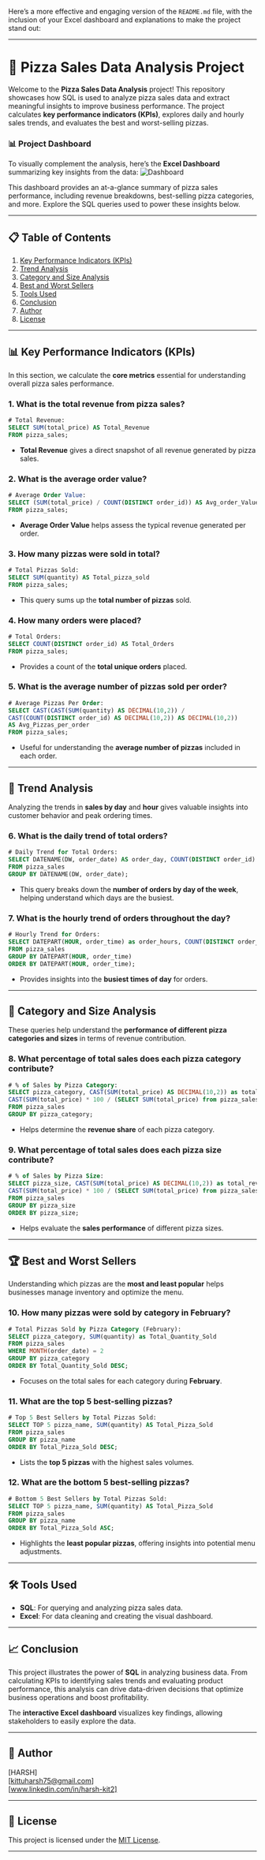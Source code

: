 Here’s a more effective and engaging version of the `README.md` file, with the inclusion of your Excel dashboard and explanations to make the project stand out:

---

# 🍕 Pizza Sales Data Analysis Project

Welcome to the **Pizza Sales Data Analysis** project! This repository showcases how SQL is used to analyze pizza sales data and extract meaningful insights to improve business performance. The project calculates **key performance indicators (KPIs)**, explores daily and hourly sales trends, and evaluates the best and worst-selling pizzas.

### 📊 Project Dashboard
To visually complement the analysis, here’s the **Excel Dashboard** summarizing key insights from the data:
![Dashboard](https://harsh-kittu.github.io/pizza-sales-analysis/pizza-image/pizza-dashboard.png)

This dashboard provides an at-a-glance summary of pizza sales performance, including revenue breakdowns, best-selling pizza categories, and more. Explore the SQL queries used to power these insights below.

---

## 📋 Table of Contents

1. [Key Performance Indicators (KPIs)](#key-performance-indicators-kpis)
2. [Trend Analysis](#trend-analysis)
3. [Category and Size Analysis](#category-and-size-analysis)
4. [Best and Worst Sellers](#best-and-worst-sellers)
5. [Tools Used](#tools-used)
6. [Conclusion](#conclusion)
7. [Author](#author)
8. [License](#license)

---

## 📊 Key Performance Indicators (KPIs)

In this section, we calculate the **core metrics** essential for understanding overall pizza sales performance.

### 1. What is the total revenue from pizza sales?
```sql
# Total Revenue:
SELECT SUM(total_price) AS Total_Revenue 
FROM pizza_sales;
```
- **Total Revenue** gives a direct snapshot of all revenue generated by pizza sales.

### 2. What is the average order value?
```sql
# Average Order Value:
SELECT (SUM(total_price) / COUNT(DISTINCT order_id)) AS Avg_order_Value 
FROM pizza_sales;
```
- **Average Order Value** helps assess the typical revenue generated per order.

### 3. How many pizzas were sold in total?
```sql
# Total Pizzas Sold:
SELECT SUM(quantity) AS Total_pizza_sold 
FROM pizza_sales;
```
- This query sums up the **total number of pizzas** sold.

### 4. How many orders were placed?
```sql
# Total Orders:
SELECT COUNT(DISTINCT order_id) AS Total_Orders 
FROM pizza_sales;
```
- Provides a count of the **total unique orders** placed.

### 5. What is the average number of pizzas sold per order?
```sql
# Average Pizzas Per Order:
SELECT CAST(CAST(SUM(quantity) AS DECIMAL(10,2)) / 
CAST(COUNT(DISTINCT order_id) AS DECIMAL(10,2)) AS DECIMAL(10,2)) 
AS Avg_Pizzas_per_order 
FROM pizza_sales;
```
- Useful for understanding the **average number of pizzas** included in each order.

---

## 📅 Trend Analysis

Analyzing the trends in **sales by day** and **hour** gives valuable insights into customer behavior and peak ordering times.

### 6. What is the daily trend of total orders?
```sql
# Daily Trend for Total Orders:
SELECT DATENAME(DW, order_date) AS order_day, COUNT(DISTINCT order_id) AS total_orders 
FROM pizza_sales
GROUP BY DATENAME(DW, order_date);
```
- This query breaks down the **number of orders by day of the week**, helping understand which days are the busiest.

### 7. What is the hourly trend of orders throughout the day?
```sql
# Hourly Trend for Orders:
SELECT DATEPART(HOUR, order_time) as order_hours, COUNT(DISTINCT order_id) as total_orders
FROM pizza_sales
GROUP BY DATEPART(HOUR, order_time)
ORDER BY DATEPART(HOUR, order_time);
```
- Provides insights into the **busiest times of day** for orders.

---

## 🍕 Category and Size Analysis

These queries help understand the **performance of different pizza categories and sizes** in terms of revenue contribution.

### 8. What percentage of total sales does each pizza category contribute?
```sql
# % of Sales by Pizza Category:
SELECT pizza_category, CAST(SUM(total_price) AS DECIMAL(10,2)) as total_revenue,
CAST(SUM(total_price) * 100 / (SELECT SUM(total_price) from pizza_sales) AS DECIMAL(10,2)) AS PCT
FROM pizza_sales
GROUP BY pizza_category;
```
- Helps determine the **revenue share** of each pizza category.

### 9. What percentage of total sales does each pizza size contribute?
```sql
# % of Sales by Pizza Size:
SELECT pizza_size, CAST(SUM(total_price) AS DECIMAL(10,2)) as total_revenue,
CAST(SUM(total_price) * 100 / (SELECT SUM(total_price) from pizza_sales) AS DECIMAL(10,2)) AS PCT
FROM pizza_sales
GROUP BY pizza_size
ORDER BY pizza_size;
```
- Helps evaluate the **sales performance** of different pizza sizes.

---

## 🏆 Best and Worst Sellers

Understanding which pizzas are the **most and least popular** helps businesses manage inventory and optimize the menu.

### 10. How many pizzas were sold by category in February?
```sql
# Total Pizzas Sold by Pizza Category (February):
SELECT pizza_category, SUM(quantity) as Total_Quantity_Sold
FROM pizza_sales
WHERE MONTH(order_date) = 2
GROUP BY pizza_category
ORDER BY Total_Quantity_Sold DESC;
```
- Focuses on the total sales for each category during **February**.

### 11. What are the top 5 best-selling pizzas?
```sql
# Top 5 Best Sellers by Total Pizzas Sold:
SELECT TOP 5 pizza_name, SUM(quantity) AS Total_Pizza_Sold
FROM pizza_sales
GROUP BY pizza_name
ORDER BY Total_Pizza_Sold DESC;
```
- Lists the **top 5 pizzas** with the highest sales volumes.

### 12. What are the bottom 5 best-selling pizzas?
```sql
# Bottom 5 Best Sellers by Total Pizzas Sold:
SELECT TOP 5 pizza_name, SUM(quantity) AS Total_Pizza_Sold
FROM pizza_sales
GROUP BY pizza_name
ORDER BY Total_Pizza_Sold ASC;
```
- Highlights the **least popular pizzas**, offering insights into potential menu adjustments.

---

## 🛠️ Tools Used

- **SQL**: For querying and analyzing pizza sales data.
- **Excel**: For data cleaning and creating the visual dashboard.


---

## 📈 Conclusion

This project illustrates the power of **SQL** in analyzing business data. From calculating KPIs to identifying sales trends and evaluating product performance, this analysis can drive data-driven decisions that optimize business operations and boost profitability.

The **interactive Excel dashboard** visualizes key findings, allowing stakeholders to easily explore the data.

---

## 👤 Author

[HARSH]  
[kittuharsh75@gmail.com]  
[www.linkedin.com/in/harsh-kit2]  

---

## 📄 License

This project is licensed under the [MIT License](LICENSE).

---



